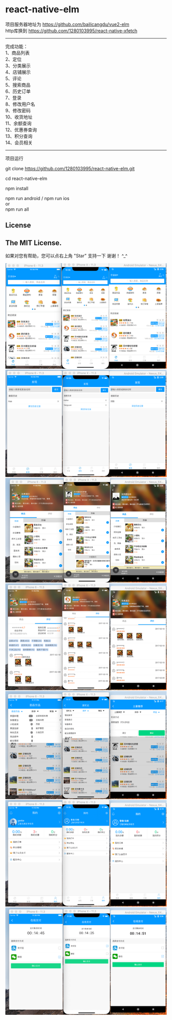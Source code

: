 # react-native-elm


项目服务器地址为 https://github.com/bailicangdu/vue2-elm <br>
http库换到 https://github.com/1280103995/react-native-xfetch

--------------

完成功能：<br>
 1、商品列表<br>
 2、定位<br>
 3、分类展示<br>
 4、店铺展示<br>
 5、评论<br>
 5、搜索商品<br>
 6、历史订单<br>
 7、登录<br>
 8、修改用户名<br>
 9、修改密码<br>
 10、收货地址<br>
 11、余额查询<br>
 12、优惠券查询<br>
 13、积分查询<br>
 14、会员相关<br>

---------------

项目运行
 
 git clone https://github.com/1280103995/react-native-elm.git

 cd react-native-elm

 npm install

 npm run android / npm run ios<br>
 or<br>
 npm run all

## License
The MIT License.
-----------------

如果对您有帮助，您可以点右上角 "Star" 支持一下 谢谢！ ^_^


![image](https://github.com/1280103995/react-native-elm/blob/master/screenshot/1%E9%A6%96%E9%A1%B5.png)
![image](https://github.com/1280103995/react-native-elm/blob/master/screenshot/2%E5%8F%91%E7%8E%B0.png)
![image](https://github.com/1280103995/react-native-elm/blob/master/screenshot/3-1%E5%BA%97%E9%93%BA%E8%AF%A6%E6%83%85.png)
![image](https://github.com/1280103995/react-native-elm/blob/master/screenshot/3-2%E5%BA%97%E9%93%BA%E8%AF%84%E8%AE%BA.png)
![image](https://github.com/1280103995/react-native-elm/blob/master/screenshot/4%E5%88%86%E7%B1%BB.png)
![image](https://github.com/1280103995/react-native-elm/blob/master/screenshot/5%E4%B8%AA%E4%BA%BA%E4%B8%AD%E5%BF%83.png)
![image](https://github.com/1280103995/react-native-elm/blob/master/screenshot/6%E6%94%AF%E4%BB%98%E9%A1%B5%E9%9D%A2.png)



